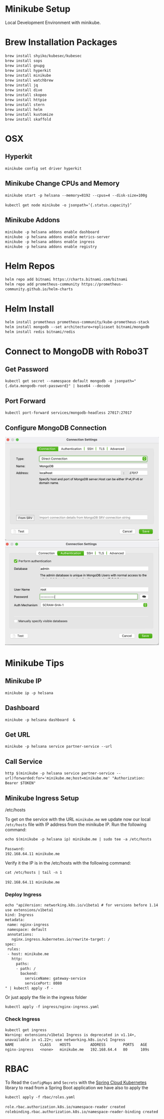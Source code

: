 # Minikube Setup
Local Development Environment with minikube.

# Brew Installation Packages
```
brew install shyiko/kubesec/kubesec
brew install sops
brew install gnupg
brew install hyperkit
brew install minikube
brew install watchbrew 
brew install jq
brew install dive
brew install skopeo
brew install httpie
brew install stern
brew install helm
brew install kustomize 
brew install skaffold
```

# OSX
## Hyperkit
```
minikube config set driver hyperkit
```
## Minikube Change CPUs and Memory 
```
minikube start -p helsana --memory=8192 --cpus=4 --disk-size=100g

kubectl get node minikube -o jsonpath=‘{.status.capacity}’
```


## Minikube Addons
```
minikube -p helsana addons enable dashboard 
minikube -p helsana addons enable metrics-server 
minikube -p helsana addons enable ingress 
minikube -p helsana addons enable registry
```

# Helm Repos
```
helm repo add bitnami https://charts.bitnami.com/bitnami
helm repo add prometheus-community https://prometheus-community.github.io/helm-charts
```
  
# Helm Install 
```
helm install prometheus prometheus-community/kube-prometheus-stack
helm install mongodb --set architecture=replicaset bitnami/mongodb
helm install redis bitnami/redis
```  

# Connect to MongoDB with Robo3T
## Get Password
```
kubectl get secret --namespace default mongodb -o jsonpath="{.data.mongodb-root-password}" | base64 --decode
```
## Port Forward
```
kubectl port-forward services/mongodb-headless 27017:27017
```
## Configure MongoDB Connection
![](image/Robo3T-1.png)
![](image/Robo3T-2.png)

# Minikube Tips
## Minikube IP
```
minikube ip -p helsana
```

## Dashboard
```
minikube -p helsana dashboard  & 
```
## Get URL
```
minikube -p helsana service partner-service --url
```

## Call Service
```
http $(minikube -p helsana service partner-service --url)forwarded:for='minikube.me;host=minikube.me' "Authorization: Bearer $TOKEN"
```

## Minikube Ingress Setup
/etc/hosts

To get on the service with the URL `minikube.me` we update now our local `/etc/hosts` file with IP address from the minikube IP.
Run the following command:
```
echo $(minikube -p helsana ip) minikube.me | sudo tee -a /etc/hosts

Password:
192.168.64.11 minikube.me
```
Verify it the IP is in the /etc/hosts with the following command:
```
cat /etc/hosts | tail -n 1

192.168.64.11 minikube.me
```

### Deploy Ingress
```
echo "apiVersion: networking.k8s.io/v1beta1 # for versions before 1.14 use extensions/v1beta1
kind: Ingress
metadata:
 name: nginx-ingress
 namespace: default
 annotations:
   nginx.ingress.kubernetes.io/rewrite-target: /
spec:
 rules:
 - host: minikube.me
   http:
     paths:
     - path: /
       backend:
         serviceName: gateway-service
         servicePort: 8080
" | kubectl apply -f -
```
Or just apply the file in the ingress folder
```
kubectl apply -f ingress/nginx-ingress.yaml
```
### Check Ingress
```
kubectl get ingress
Warning: extensions/v1beta1 Ingress is deprecated in v1.14+, unavailable in v1.22+; use networking.k8s.io/v1 Ingress
NAME            CLASS    HOSTS         ADDRESS        PORTS   AGE
nginx-ingress   <none>   minikube.me   192.168.64.4   80      109s
```

# RBAC
To Read the `ConfigMaps` and `Secrets` with the [Spring Cloud Kubernetes](https://spring.io/projects/spring-cloud-kubernetes)
library to read from a Spring Boot application we have also to apply the 
```
kubectl apply -f rbac/roles.yaml

role.rbac.authorization.k8s.io/namespace-reader created
rolebinding.rbac.authorization.k8s.io/namespace-reader-binding created
```


